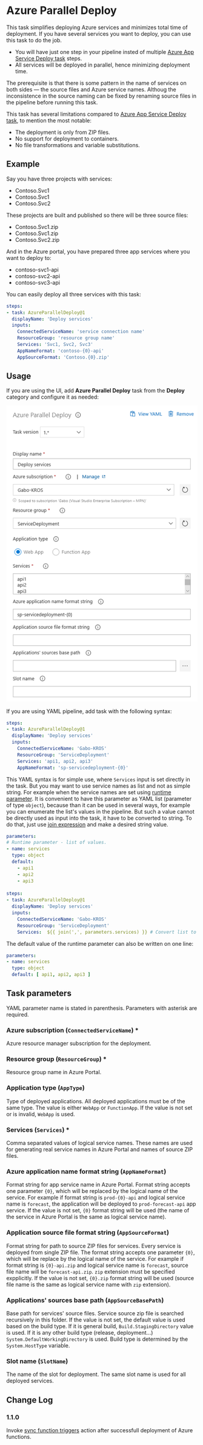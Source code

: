 # Azure Parallel Deploy

This task simplifies deploying Azure services and minimizes total time of deployment. If you have several services you want to deploy, you can use this task to do the job.

- You will have just one step in your pipeline insted of multiple [Azure App Service Deploy task][AppServiceDeployTask] steps.
- All services will be deployed in parallel, hence minimizing deployment time.

The prerequisite is that there is some pattern in the name of services on both sides — the source files and Azure service names. Althoug the inconsistence in the source naming can be fixed by renaming source files in the pipeline before running this task.

This task has several limitations compared to [Azure App Service Deploy task][AppServiceDeployTask], to mention the most notable:

- The deployment is only from ZIP files.
- No support for deployment to containers.
- No file transformations and variable substitutions.

## Example

Say you have three projects with services:

- Contoso.Svc1
- Contoso.Svc1
- Contoso.Svc2

These projects are built and published so there will be three source files:

- Contoso.Svc1.zip
- Contoso.Svc1.zip
- Contoso.Svc2.zip

And in the Azure portal, you have prepared three app services where you want to deploy to:

- contoso-svc1-api
- contoso-svc2-api
- contoso-svc3-api

You can easily deploy all three services with this task:

``` yml
steps:
- task: AzureParallelDeploy@1
  displayName: 'Deploy services'
  inputs:
    ConnectedServiceName: 'service connection name'
    ResourceGroup: 'resource group name'
    Services: 'Svc1, Svc2, Svc3'
    AppNameFormat: 'contoso-{0}-api'
    AppSourceFormat: 'Contoso.{0}.zip'
```

## Usage

If you are using the UI, add **Azure Parallel Deploy** task from the **Deploy** category and configure it as needed:

![Azure Parallel Deploy settings][ImgSettings]

If you are using YAML pipeline, add task with the following syntax:

``` yml
steps:
- task: AzureParallelDeploy@1
  displayName: 'Deploy services'
  inputs:
    ConnectedServiceName: 'Gabo-KROS'
    ResourceGroup: 'ServiceDeployment'
    Services: 'api1, api2, api3'
    AppNameFormat: 'sp-servicedeployment-{0}'
```

This YAML syntax is for simple use, where `Services` input is set directly in the task. But you may want to use service names as list and not as simple string. For example when the service names are set using [runtime parameter][PipelineParameters]. It is convenient to have this parameter as YAML list (parameter of type `object`), because than it can be used in several ways, for example you can enumerate the list's values in the pipeline. But such a value cannot be directly used as input into the task, it have to be converted to string. To do that, just use [join expression][PipelineJoin] and make a desired string value.

``` yml
parameters:
# Runtime parameter - list of values.
- name: services
  type: object
  default:
    - api1
    - api2
    - api3

steps:
- task: AzureParallelDeploy@1
  displayName: 'Deploy services'
  inputs:
    ConnectedServiceName: 'Gabo-KROS'
    ResourceGroup: 'ServiceDeployment'
    Services:  ${{ join(',', parameters.services) }} # Convert list to string with comma delimited values.
```

The default value of the runtime parameter can also be written on one line:

``` yml
parameters:
- name: services
  type: object
  default: [ api1, api2, api3 ]
```

## Task parameters

YAML parameter name is stated in parenthesis. Parameters with asterisk are required.

### Azure subscription (`ConnectedServiceName`) \*

Azure resource manager subscription for the deployment.

### Resource group (`ResourceGroup`) \*

Resource group name in Azure Portal.

### Application type (`AppType`)

Type of deployed applications. All deployed applications must be of the same type. The value is either `WebApp` or `FunctionApp`. If the value is not set or is invalid, `WebApp` is used.

### Services (`Services`) \*

Comma separated values of logical service names. These names are used for generating real service names in Azure Portal and names of source ZIP files.

### Azure application name format string (`AppNameFormat`)

Format string for app service name in Azure Portal. Format string accepts one parameter `{0}`, which will be replaced by the logical name of the service. For example if format string is `prod-{0}-api` and logical service name is `forecast`, the application will be deployed to `prod-forecast-api` app service. If the value is not set, `{0}` format string will be used (the name of the service in Azure Portal is the same as logical service name).

### Application source file format string (`AppSourceFormat`)

Format string for path to source ZIP files for services. Every service is deployed from single ZIP file. The format string accepts one parameter `{0}`, which will be replace by the logical name of the service. For example if format string is `{0}-api.zip` and logical service name is `forecast`, source file name will be `forecast-api.zip`. `zip` extension must be specified expplicitly. If the value is not set, `{0}.zip` format string will be used (source file name is the same as logical service name with `zip` extension).

### Applications' sources base path (`AppSourceBasePath`)

Base path for services' source files. Service source zip file is searched recursively in this folder. If the value is not set, the default value is used based on the build type. If it is general build, `Build.StagingDirectory` value is used. If it is any other build type (release, deployment...) `System.DefaultWorkingDirectory` is used. Build type is determined by the `System.HostType` variable.

### Slot name (`SlotName`)

The name of the slot for deployment. The same slot name is used for all deployed services.

## Change Log

### 1.1.0

Invoke [sync function triggers][SyncFunctionTriggers] action after successfull deployment of Azure functions.

[AppServiceDeployTask]: https://docs.microsoft.com/en-us/azure/devops/pipelines/tasks/deploy/azure-rm-web-app-deployment
[ImgSettings]: https://raw.githubusercontent.com/satano/azure-devops-extensions/master/AzureParallelDeploy/images/azure-parallel-deploy.png
[PipelineJoin]: https://docs.microsoft.com/en-us/azure/devops/pipelines/process/expressions?view=azure-devops#join
[PipelineParameters]: https://docs.microsoft.com/en-us/azure/devops/pipelines/process/runtime-parameters
[SyncFunctionTriggers]: https://docs.microsoft.com/en-us/rest/api/appservice/webapps/syncfunctiontriggers

